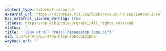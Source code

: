 ```yaml
---
content_type: external-resource
external_url: https://mitpress.mit.edu/books/visual-neurosciences-2-vol-set
has_external_license_warning: true
license: https://en.wikipedia.org/wiki/All_rights_reserved
status: ''
title: '![Buy at MIT Press](/images/mp_logo.gif)'
uid: 53a75e44-d425-440a-bfca-8b6c661d1b69
wayback_url: ''
---
```

